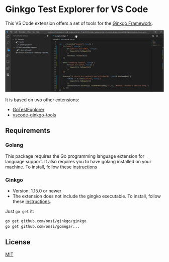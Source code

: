 # Ginkgo Test Explorer for VS Code

This VS Code extension offers a set of tools for the [Ginkgo Framework](https://onsi.github.io/ginkgo/).

<img src="media/ginkgotest.gif"/>

It is based on two other extensions:
- [GoTestExplorer](https://github.com/ppparihar/GoTestExplorer)
- [vscode-ginkgo-tools](https://github.com/dlipovetsky/vscode-ginkgo-tools)

## Requirements

### Golang

This package requires the Go programming language extension for language support. It also requires you to have golang installed on your machine. To install, follow these [instructions](https://golang.org/doc/install)

### Ginkgo

- Version: 1.15.0 or newer
- The extension does not include the gingko executable. To install, follow these [instructions](https://onsi.github.io/ginkgo/#getting-ginkgo).

Just `go get` it:

```bash
go get github.com/onsi/ginkgo/ginkgo
go get github.com/onsi/gomega/...
```

## License

[MIT](LICENSE "License")
